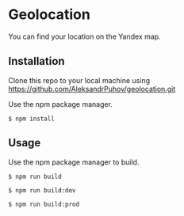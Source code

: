 # Geolocation

You can find your location on the Yandex map.

## Installation

Clone this repo to your local machine using https://github.com/AleksandrPuhov/geolocation.git

Use the npm package manager.

```npm
$ npm install
```

## Usage

Use the npm package manager to build.

```npm
$ npm run build
```

```npm
$ npm run build:dev
```

```npm
$ npm run build:prod
```

